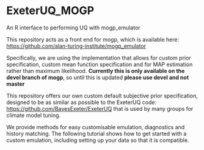 # ExeterUQ_MOGP
An R interface to performing UQ with mogp_emulator

This repository acts as a front end for mogp, which is available here: https://github.com/alan-turing-institute/mogp_emulator

Specifically, we are using the implementation that allows for custom prior specification, custom mean function specification and for MAP estimation rather than maximum likelihood. **Currently this is only available on the devel branch of mogp**, so until this is updated **please use devel and not master**

This repository offers our own custom default subjective prior specification, designed to be as similar as possible to the ExeterUQ code: https://github.com/BayesExeter/ExeterUQ that is used by many groups for climate model tuning.

We provide methods for easy customisable emulation, diagnostics and history matching. The following tutorial shows how to get started with a custom emulation, including setting up your data so that it is compatible.